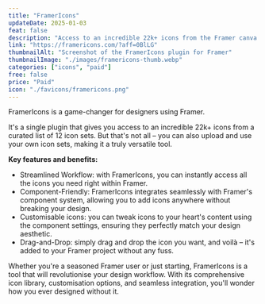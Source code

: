```yaml
---
title: "FramerIcons"
updateDate: 2025-01-03
feat: false
description: "Access to an incredible 22k+ icons from the Framer canva."
link: "https://framericons.com/?aff=0BlLG"
thumbnailAlt: "Screenshot of the FramerIcons plugin for Framer"
thumbnailImage: "./images/framericons-thumb.webp"
categories: ["icons", "paid"]
free: false
price: "Paid"
icon: "./favicons/framericons.png"
---
```



FramerIcons is a game-changer for designers using Framer. 

It's a single plugin that gives you access to an incredible 22k+ icons from a curated list of 12 icon sets. But that's not all – you can also upload and use your own icon sets, making it a truly versatile tool.

<b>Key features and benefits:</b>

- Streamlined Workflow: with FramerIcons, you can instantly access all the icons you need right within Framer.
- Component-Friendly: FramerIcons integrates seamlessly with Framer's component system, allowing you to add icons anywhere without breaking your design.
- Customisable icons: you can tweak icons to your heart's content using the component settings, ensuring they perfectly match your design aesthetic.
- Drag-and-Drop: simply drag and drop the icon you want, and voilà – it's added to your Framer project without any fuss.

Whether you're a seasoned Framer user or just starting, FramerIcons is a tool that will revolutionise your design workflow. With its comprehensive icon library, customisation options, and seamless integration, you'll wonder how you ever designed without it.